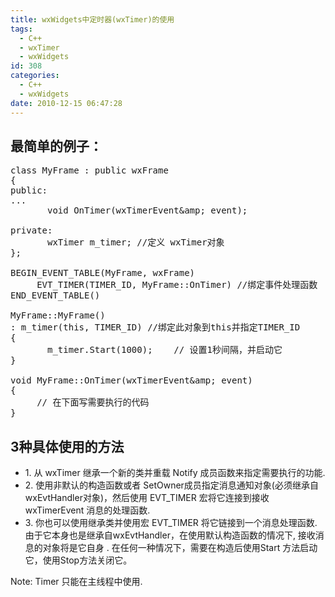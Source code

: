 ```yaml
---
title: wxWidgets中定时器(wxTimer)的使用
tags:
  - C++
  - wxTimer
  - wxWidgets
id: 308
categories:
  - C++
  - wxWidgets
date: 2010-12-15 06:47:28
---
```


## 最简单的例子：

<pre lang='cpp'>
class MyFrame : public wxFrame
{
public:
...
       void OnTimer(wxTimerEvent&amp;amp; event);

private:
       wxTimer m_timer; //定义 wxTimer对象
};

BEGIN_EVENT_TABLE(MyFrame, wxFrame)
     EVT_TIMER(TIMER_ID, MyFrame::OnTimer) //绑定事件处理函数
END_EVENT_TABLE()

MyFrame::MyFrame()
: m_timer(this, TIMER_ID) //绑定此对象到this并指定TIMER_ID
{
       m_timer.Start(1000);    // 设置1秒间隔，并启动它
}

void MyFrame::OnTimer(wxTimerEvent&amp;amp; event)
{
     // 在下面写需要执行的代码
}
</pre>
<!--more-->

## 3种具体使用的方法

*   1\. 从 wxTimer 继承一个新的类并重载  Notify 成员函数来指定需要执行的功能.
*   2\. 使用非默认的构造函数或者 SetOwner成员指定消息通知对象(必须继承自 wxEvtHandler对象)，然后使用 EVT_TIMER 宏将它连接到接收 wxTimerEvent 消息的处理函数.
*   3\. 你也可以使用继承类并使用宏 EVT_TIMER 将它链接到一个消息处理函数. 由于它本身也是继承自wxEvtHandler，在使用默认构造函数的情况下, 接收消息的对象将是它自身 .
在任何一种情况下，需要在构造后使用Start 方法启动它，使用Stop方法关闭它。

Note: Timer 只能在主线程中使用.